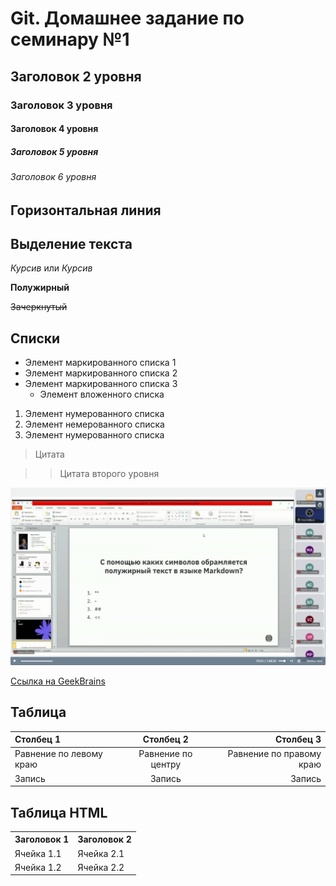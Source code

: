 # Git. Домашнее задание по семинару №1

## Заголовок 2 уровня
### Заголовок 3 уровня
#### Заголовок 4 уровня
##### Заголовок 5 уровня
###### Заголовок 6 уровня

Горизонтальная линия
---

## Выделение текста

*Курсив* или _Курсив_

**Полужирный**

~~Зачеркнутый~~

## Списки

* Элемент маркированного списка 1
* Элемент маркированного списка 2
* Элемент маркированного списка 3
    * Элемент вложенного списка

1. Элемент нумерованного списка
2. Элемент немерованного списка
3. Элемент нумерованного списка

> Цитата

>> Цитата второго уровня

![Это скриншот](/Снимок1655.jpg)

[Ссылка на GeekBrains](https://gb.ru/)

## Таблица

|Столбец 1|Столбец 2|Столбец 3|
|:-|:-:|-:|
|Равнение по левому краю|Равнение по центру|Равнение по правому краю|
|Запись|Запись|Запись|

## Таблица HTML

<table>
    <tr>
        <th>Заголовок 1</th>
        <th>Заголовок 2</th>
    </tr>
    <tr>
        <td>Ячейка 1.1</td>
        <td>Ячейка 2.1</td>
    </tr>
    <tr>
        <td>Ячейка 1.2</td>
        <td>Ячейка 2.2</td>
    </tr>
</table>

